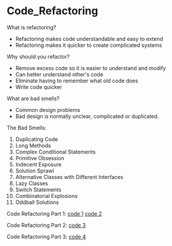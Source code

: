 # Code_Refactoring

What is refactoring?
- Refactoring makes code understandable and easy to extend
- Refactoring makes it quicker to create complicated systems

Why should you refactor?
- Remove excess code so it is easier to understand and modify
- Can better understand other's code
- Eliminate having to remember what old code does
- Write code quicker

What are bad smells?
- Common design problems
- Bad design is normally unclear, complicated or duplicated.

The Bad Smells:
1. Duplicating Code
2. Long Methods
3. Complex Conditional Statements
4. Primitive Obsession
5. Indecent Exposure
6. Solution Sprawl
7. Alternative Classes with Different Interfaces
8. Lazy Classes
9. Switch Statements
10. Combinatorial Explosions
11. Oddball Solutions

Code Refactoring Part 1:
[code 1](https://github.com/20b2122/Code_Refactoring/blob/main/FootballPlayer.java)
[code 2](https://github.com/20b2122/Code_Refactoring/blob/main/FootballPlayer2.java)

Code Refactoring Part 2:
[code 3](https://github.com/20b2122/Code_Refactoring/blob/main/FootballPlayer40YardDashInfo.java)

Code Refactoring Part 3:
[code 4](https://github.com/20b2122/Code_Refactoring/blob/main/Product.java)
